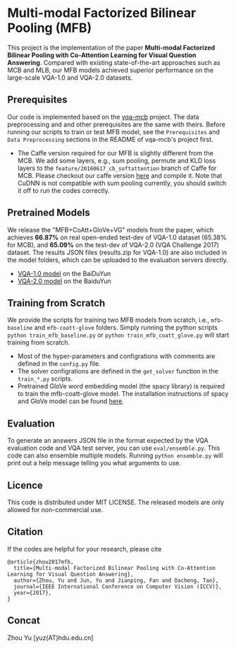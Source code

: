 # Multi-modal Factorized Bilinear Pooling (MFB)

This project is the implementation of the paper **Multi-modal Factorized Bilinear Pooling with Co-Attention Learning for Visual Question Answering**. Compared with existing state-of-the-art approaches such as MCB and MLB, our MFB models achieved superior performance on the large-scale VQA-1.0 and VQA-2.0 datasets. 

## Prerequisites

Our code is implemented based on the [vqa-mcb](https://github.com/akirafukui/vqa-mcb) project. The data preprocessing and and other prerequisites are the same with theirs. Before running our scripts to train or test MFB model, see the `Prerequisites` and `Data Preprocessing` sections in the README of vqa-mcb's project first. 

- The Caffe version required for our MFB is slightly different from the MCB. We add some layers, e.g., sum pooling, permute and KLD loss layers to the `feature/20160617_cb_softattention` branch of Caffe for MCB. Please checkout our caffe version [here](https://github.com/yuzcccc/caffe) and compile it. Note that CuDNN is not compatible with sum pooling currently, you should switch it off to run the codes correctly.

## Pretrained Models

We release the "MFB+CoAtt+GloVe+VG" models from the paper, which achieves **66.87%** on real open-ended test-dev of VQA-1.0 dataset (65.38% for MCB), and **65.09%** on the test-dev of VQA-2.0 (VQA Challenge 2017) dataset. The results JSON files (results.zip for VQA-1.0) are also included in the model folders, which can be uploaded to the evaluation servers directly.
- [VQA-1.0 model](http://pan.baidu.com/s/1o8LURge) on the BaiDuYun
- [VQA-2.0 model](http://pan.baidu.com/s/1pLjtkSV) on the BaiduYun

## Training from Scratch

We provide the scripts for training two MFB models from scratch, i.e., `mfb-baseline` and `mfb-coatt-glove` folders. Simply running the python scripts `python train_mfb_baseline.py` or `python train_mfb_coatt_glove.py` will start training from scratch. 

- Most of the hyper-parameters and configrations with comments are defined in the `config.py` file. 
- The solver configrations are defined in the `get_solver` function in the `train_*.py` scripts. 
- Pretrained GloVe word embedding model (the spacy library) is required to train the mfb-coatt-glove model. The installation instructions of spacy and GloVe model can be found [here](https://github.com/akirafukui/vqa-mcb/tree/master/train).

## Evaluation

To generate an answers JSON file in the format expected by the VQA evaluation code and VQA test server, you can use `eval/ensemble.py`. This code can also ensemble multiple models. Running `python ensemble.py` will print out a help message telling you what arguments to use.

## Licence

This code is distributed under MIT LICENSE. The released models are only allowed for non-commercial use.

## Citation

If the codes are helpful for your research, please cite

```
@article{zhou2017mfb,
  title={Multi-modal Factorized Bilinear Pooling with Co-Attention Learning for Visual Question Answering},
  author={Zhou, Yu and Jun, Yu and Jianping, Fan and Dacheng, Tao},
  journal={IEEE International Conference on Computer Vision (ICCV)},
  year={2017},
}
```

## Concat

Zhou Yu  [yuz(AT)hdu.edu.cn]
